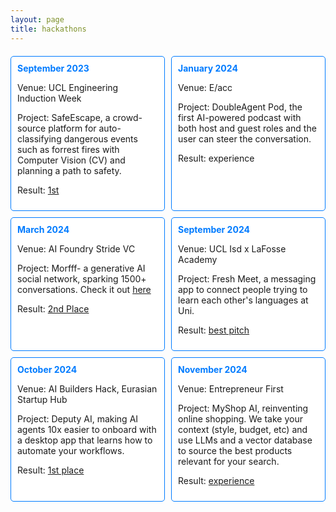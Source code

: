 ```yaml
---
layout: page
title: hackathons
---
```


<div class="calendar">
    <div class="calendar-header">
    </div>
    <div class="calendar-grid">
        <div class="calendar-item">
            <span class="date">September 2023</span>
            <p>Venue: UCL Engineering Induction Week </p>
            <p>Project: SafeEscape, a crowd-source platform for auto-classifying dangerous events such as forrest fires with Computer Vision (CV) and planning a path to safety.</p>
            <p>Result: <a href="https://www.ucl.ac.uk/computer-science/news/2024/feb/ucl-hackathon-how-ai-can-assist-humanitarian-crisis">1st</a></p>
        </div>
        <div class="calendar-item">
            <span class="date">January 2024</span>
            <p>Venue: E/acc </p>
            <p>Project: DoubleAgent Pod, the first AI-powered podcast with both host and guest roles and the user can steer the conversation.</p>
            <p>Result: experience</p>
        </div>
                <div class="calendar-item">
            <span class="date">March 2024</span>
            <p>Venue: AI Foundry Stride VC </p>
            <p>Project: Morfff- a generative AI social network, sparking 1500+ conversations. Check it out <a href="https://apps.apple.com/be/app/morfff/id6474212419">here</a>   </p>
            <p>Result: <a href= ../assets/images/morfff.png> 2nd Place </a></p>
        </div>
        <div class="calendar-item">
            <span class="date">September 2024</span>
            <p>Venue: UCL Isd x LaFosse Academy</p>
            <p>Project: Fresh Meet, a messaging app to connect people trying to learn each other's languages at Uni.</p>
            <p>Result: <a href="https://github.com/ucl-isd/hackathon-fresh-meet">best pitch</a></p>
        </div>
        <div class="calendar-item">
            <span class="date">October 2024</span>
            <p>Venue: AI Builders Hack, Eurasian Startup Hub</p>
            <p>Project: Deputy AI, making AI agents 10x easier to onboard with a desktop app that learns how to automate your workflows.</p>
            <p>Result: <a href="https://www.linkedin.com/posts/natemcarey_over-this-past-weekend-zakhar-and-i-teamed-activity-7254093748475674625-dOs_?utm_source=share&utm_medium=member_desktop">1st place</a></p>
        </div>
        <div class="calendar-item">
            <span class="date">November 2024</span>
            <p>Venue: Entrepreneur First</p>
            <p>Project: MyShop AI, reinventing online shopping. We take your context (style, budget, etc) and use LLMs and a vector database to source the best products relevant for your search. </p>
            <p>Result: <a href="https://www.dropbox.com/scl/fi/c2b644cord200mefms37a/ef-hack.mp4?rlkey=v18vq28ty4sz81llgzzufah9e&st=io7qrz6p&dl=0">experience</a></p>
        </div>
        <!-- Add more events as needed -->
    </div>
</div> 

<style>
.calendar {
    margin: 20px 0;
}

.calendar-header {
    text-align: center;
    margin-bottom: 10px;
}

.calendar-grid {
    display: grid;
    grid-template-columns: repeat(auto-fill, minmax(200px, 1fr));
    gap: 10px;
}

.calendar-item {
    border: 1px solid #007bff;
    border-radius: 5px;
    padding: 10px;
    background-color: white;
    transition: background-color 0.3s;
}

.calendar-item:hover {
    background-color: #f0f8ff; /* Light blue on hover */
}

.date {
    font-weight: bold;
    color: #007bff;
}
</style>
